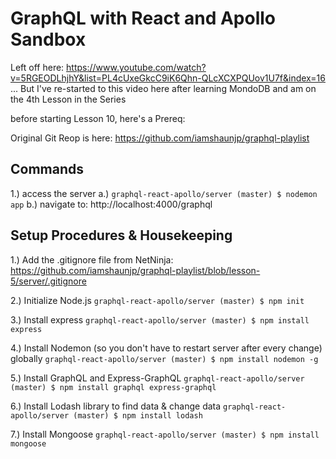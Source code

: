 # GraphQL with React and Apollo Sandbox

Left off here:
https://www.youtube.com/watch?v=5RGEODLhjhY&list=PL4cUxeGkcC9iK6Qhn-QLcXCXPQUov1U7f&index=16
...
But I've re-started to this video here after learning MondoDB
and am on the 4th Lesson in the Series


before starting Lesson 10, here's a Prereq:


Original Git Reop is here:
https://github.com/iamshaunjp/graphql-playlist

## Commands
1.) access the server
    a.) `graphql-react-apollo/server (master) $ nodemon app`
    b.) navigate to: http://localhost:4000/graphql


## Setup Procedures & Housekeeping
1.) Add the .gitignore file from NetNinja:
    https://github.com/iamshaunjp/graphql-playlist/blob/lesson-5/server/.gitignore

2.) Initialize Node.js
    `graphql-react-apollo/server (master) $ npm init`

3.) Install express
    `graphql-react-apollo/server (master) $ npm install express`

4.) Install Nodemon (so you don't have to restart server after every change) globally
    `graphql-react-apollo/server (master) $ npm install nodemon -g`

5.) Install GraphQL and Express-GraphQL
    `graphql-react-apollo/server (master) $ npm install graphql express-graphql`

6.) Install Lodash library to find data & change data
    `graphql-react-apollo/server (master) $ npm install lodash`

7.) Install Mongoose
    `graphql-react-apollo/server (master) $ npm install mongoose`
